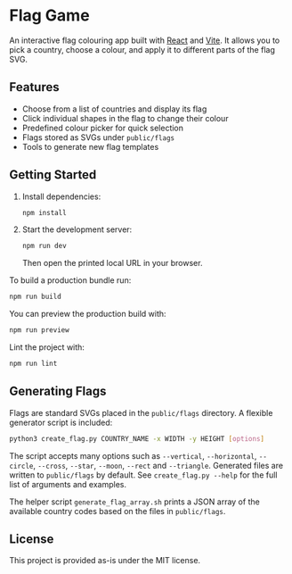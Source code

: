 # Flag Game

An interactive flag colouring app built with [React](https://react.dev/) and [Vite](https://vitejs.dev/). It allows you to pick a country, choose a colour, and apply it to different parts of the flag SVG.

## Features

- Choose from a list of countries and display its flag
- Click individual shapes in the flag to change their colour
- Predefined colour picker for quick selection
- Flags stored as SVGs under `public/flags`
- Tools to generate new flag templates

## Getting Started

1. Install dependencies:
   ```bash
   npm install
   ```
2. Start the development server:
   ```bash
   npm run dev
   ```
   Then open the printed local URL in your browser.

To build a production bundle run:
```bash
npm run build
```
You can preview the production build with:
```bash
npm run preview
```
Lint the project with:
```bash
npm run lint
```

## Generating Flags

Flags are standard SVGs placed in the `public/flags` directory. A flexible generator script is included:

```bash
python3 create_flag.py COUNTRY_NAME -x WIDTH -y HEIGHT [options]
```

The script accepts many options such as `--vertical`, `--horizontal`, `--circle`, `--cross`, `--star`, `--moon`, `--rect` and `--triangle`. Generated files are written to `public/flags` by default. See `create_flag.py --help` for the full list of arguments and examples.

The helper script `generate_flag_array.sh` prints a JSON array of the available country codes based on the files in `public/flags`.

## License

This project is provided as-is under the MIT license.
